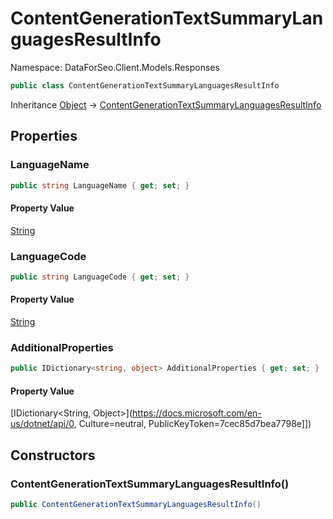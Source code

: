 # ContentGenerationTextSummaryLanguagesResultInfo

Namespace: DataForSeo.Client.Models.Responses

```csharp
public class ContentGenerationTextSummaryLanguagesResultInfo
```

Inheritance [Object](https://docs.microsoft.com/en-us/dotnet/api/Object) → [ContentGenerationTextSummaryLanguagesResultInfo](./ContentGenerationTextSummaryLanguagesResultInfo.md)

## Properties

### **LanguageName**

```csharp
public string LanguageName { get; set; }
```

#### Property Value

[String](https://docs.microsoft.com/en-us/dotnet/api/String)<br>

### **LanguageCode**

```csharp
public string LanguageCode { get; set; }
```

#### Property Value

[String](https://docs.microsoft.com/en-us/dotnet/api/String)<br>

### **AdditionalProperties**

```csharp
public IDictionary<string, object> AdditionalProperties { get; set; }
```

#### Property Value

[IDictionary&lt;String, Object&gt;](https://docs.microsoft.com/en-us/dotnet/api/0, Culture=neutral, PublicKeyToken=7cec85d7bea7798e]])<br>

## Constructors

### **ContentGenerationTextSummaryLanguagesResultInfo()**

```csharp
public ContentGenerationTextSummaryLanguagesResultInfo()
```
